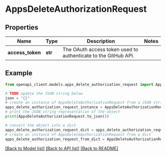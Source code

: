 # AppsDeleteAuthorizationRequest


## Properties

Name | Type | Description | Notes
------------ | ------------- | ------------- | -------------
**access_token** | **str** | The OAuth access token used to authenticate to the GitHub API. | 

## Example

```python
from openapi_client.models.apps_delete_authorization_request import AppsDeleteAuthorizationRequest

# TODO update the JSON string below
json = "{}"
# create an instance of AppsDeleteAuthorizationRequest from a JSON string
apps_delete_authorization_request_instance = AppsDeleteAuthorizationRequest.from_json(json)
# print the JSON string representation of the object
print(AppsDeleteAuthorizationRequest.to_json())

# convert the object into a dict
apps_delete_authorization_request_dict = apps_delete_authorization_request_instance.to_dict()
# create an instance of AppsDeleteAuthorizationRequest from a dict
apps_delete_authorization_request_from_dict = AppsDeleteAuthorizationRequest.from_dict(apps_delete_authorization_request_dict)
```
[[Back to Model list]](../README.md#documentation-for-models) [[Back to API list]](../README.md#documentation-for-api-endpoints) [[Back to README]](../README.md)


